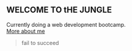 ## WELCOME TO tHE JUNGLE

Currently doing a web development bootcamp.  
[More about me](https://github.com/nikwilms/nikwilms/blob/1835ae7af8c9ffccc89dd41f1cc5c82dd5353a41/AboutMe.md)

> fail to succeed
